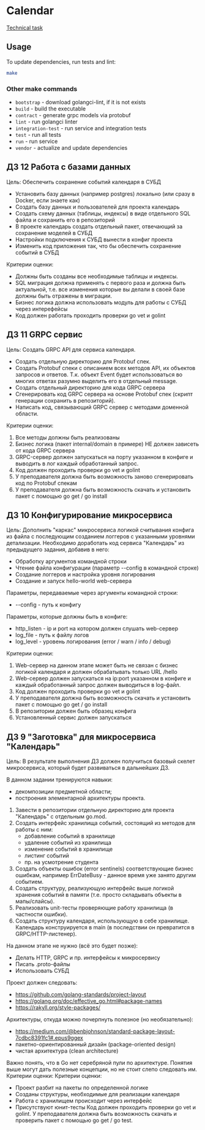 # Calendar

[Technical task](https://github.com/OtusGolang/home_work/blob/master/hw12_13_14_15_calendar/docs/CALENDAR.MD)

## Usage

To update dependencies, run tests and lint:
```bash
make
```

### Other make commands
 
* `bootstrap` - download golangci-lint, if it is not exists
* `build` - build the executable 
* `contract` - generate grpc models via protobuf
* `lint` - run golangci linter
* `integration-test` - run service and integration tests
* `test` - run all tests
* `run` - run service
* `vendor` - actualize and update dependencies

## ДЗ 12 Работа с базами данных

Цель: Обеспечить сохранение событий календаря в СУБД 

* Установить базу данных (например postgres) локально (или сразу в Docker, если знаете как)
* Создать базу данных и пользователей для проекта календарь
* Создать схему данных (таблицы, индексы) в виде отдельного SQL файла и сохранить 
его в репозиторий
* В проекте календарь создать отдельный пакет, отвечающий за сохранение моделей в СУБД
* Настройки подключения к СУБД вынести в конфиг проекта
* Изменить код приложения так, что бы обеспечить сохранение событий в СУБД

Критерии оценки: 
* Должны быть созданы все необходимые таблицы и индексы.
* SQL миграция должна применять с первого раза и должна быть актуальной,
т.е. все изменения которые вы делали в своей базе должны быть отражены в миграции.
* Бизнес логика должна использовать модуль для работы с СУБД через интерефейсы
* Код должен работать проходить проверки go vet и golint


## ДЗ 11 GRPC сервис

Цель: Создать GRPC API для сервиса календаря.  

* Создать отдельную директорию для Protobuf спек.
* Создать Protobuf спеки с описанием всех методов API, их объектов запросов и ответов.
    Т.к. объект Event будет использоваться во многих ответах разумно выделить его в отдельный message.
* Создать отдельный директорию для кода GRPC сервера
* Сгенерировать код GRPC сервера на основе Protobuf спек (скрипт генерации сохранить в репозиторий).
* Написать код, связывающий GRPC сервер с методами доменной области.

Критерии оценки: 
1. Все методы должны быть реализованы
1. Бизнес логика (пакет internal/domain в примере) НЕ должен зависеть от кода GRPC сервера
1. GRPC-сервер должен запускаться на порту указанном в конфиге и выводить в лог каждый обработанный запрос.
1. Код должен проходить проверки go vet и golint
1. У преподавателя должна быть возможность заново сгенерировать код по Protobuf спекам
1. У преподавателя должна быть возможность скачать и установить пакет с помощью go get / go install 

## ДЗ 10 Конфигурирование микросервиса

Цель: Дополнить "каркас" микросервиса логикой считывания конфига из файла с последующим созданием 
логгеров с указанными уровнями детализации. Необходимо доработать код сервиса "Календарь" из 
предыдущего задания, добавив в него:
 
* Обработку аргументов командной строки
* Чтение файла конфигурации (параметр --config в командной строке)
* Создание логгеров и настройка уровня логирования
* Создание и запуск hello-world web-сервера
 
Параметры, передаваемые через аргументы командной строки:
* --config - путь к конфигу
 
Параметры, которые должны быть в конфиге:
* http_listen - ip и port на котором должен слушать web-сервер
* log_file - путь к файлу логов
* log_level - уровень логирования (error / warn / info / debug)
 
Критерии оценки: 
 
1. Web-сервер на данном этапе может быть не связан с бизнес логикой календаря и должен 
 обрабатывать только URL /hello  
1. Web-сервер должен запускаться на ip:port указанном в конфиге и каждый обработанный 
 запрос должен выводиться в log-файл. 
1. Код должен проходить проверки go vet и golint
1. У преподавателя должна быть возможность скачать и установить пакет с помощью go get / go install
1. В репозитории должен быть образец конфига 
1. Установленный сервис должен запускаться 

## ДЗ 9 "Заготовка" для микросервиса "Календарь"

Цель: В результате выполнения ДЗ должен получиться базовый скелет микросервиса, 
который будет развиваться в дальнейших ДЗ. 

В данном задании тренируются навыки: 
- декомпозиции предметной области; 
- построения элементарной архитектуры проекта.

1. Завести в репозитории отдельную директорию для проекта "Календарь" с отдельным go.mod.
1. Создать интерфейс хранилища событий, состоящий из методов для работы с ним:
    - добавление событий в хранилище
    - удаление событий из хранилища
    - изменение событий в хранилище
    - листинг событий
    - пр. на усмотрение студента
1. Создать объекты ошибок (error sentinels) соответствующие бизнес ошибкам, например 
ErrDateBusy - данное время уже занято другим событием.
1. Создать структуру, реализующую интерфейс выше логикой хранения событий в памяти 
(т.е. просто складывать объекты в мапы/слайсы).
1. Реализовать unit-тесты проверяющие работу хранилища (в частности ошибки).
1. Создать структуру календаря, использующую в себе хранилище. Календарь конструируется в main 
(в последствии он превратится в GRPC/HTTP-листенер).

На данном этапе не нужно (всё это будет позже):
- Делать HTTP, GRPC и пр. интерфейсы к микросервису
- Писать .proto-файлы
- Использовать СУБД

Проект должен следовать:
- https://github.com/golang-standards/project-layout
- https://golang.org/doc/effective_go.html#package-names
- https://rakyll.org/style-packages/

Архитектуры, откуда можно почерпнуть полезное (но необязательно):
- https://medium.com/@benbjohnson/standard-package-layout-7cdbc8391fc1#.epus9ggex
- пакетно-ориентированный дизайн (package-oriented design)
- чистая архитектура (clean architecture)

Важно понять, что в Go нет серебряной пули по архитектуре.
Понятия выше могут дать полезные концепции, но не стоит слепо следовать им.
Критерии оценки: Критерии оценки:
- Проект разбит на пакеты по определенной логике
- Созданы структуры, необходимые для реализации календаря
- Работа с хранилищем происходит через интерфейс
- Присутствуют юнит-тесты
Код должен проходить проверки go vet и golint.
У преподавателя должна быть возможность скачать и проверить пакет с помощью go get / go test. 
